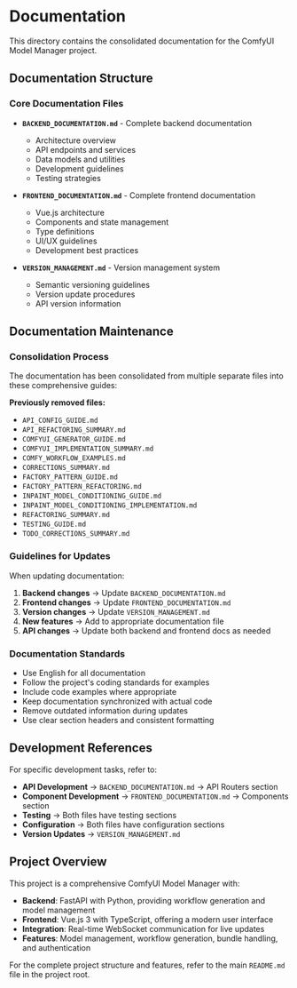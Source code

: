 # Documentation

This directory contains the consolidated documentation for the ComfyUI Model Manager project.

## Documentation Structure

### Core Documentation Files

- **`BACKEND_DOCUMENTATION.md`** - Complete backend documentation
  - Architecture overview
  - API endpoints and services
  - Data models and utilities
  - Development guidelines
  - Testing strategies

- **`FRONTEND_DOCUMENTATION.md`** - Complete frontend documentation
  - Vue.js architecture
  - Components and state management
  - Type definitions
  - UI/UX guidelines
  - Development best practices

- **`VERSION_MANAGEMENT.md`** - Version management system
  - Semantic versioning guidelines
  - Version update procedures
  - API version information

## Documentation Maintenance

### Consolidation Process

The documentation has been consolidated from multiple separate files into these comprehensive guides:

**Previously removed files:**
- `API_CONFIG_GUIDE.md`
- `API_REFACTORING_SUMMARY.md`
- `COMFYUI_GENERATOR_GUIDE.md`
- `COMFYUI_IMPLEMENTATION_SUMMARY.md`
- `COMFY_WORKFLOW_EXAMPLES.md`
- `CORRECTIONS_SUMMARY.md`
- `FACTORY_PATTERN_GUIDE.md`
- `FACTORY_PATTERN_REFACTORING.md`
- `INPAINT_MODEL_CONDITIONING_GUIDE.md`
- `INPAINT_MODEL_CONDITIONING_IMPLEMENTATION.md`
- `REFACTORING_SUMMARY.md`
- `TESTING_GUIDE.md`
- `TODO_CORRECTIONS_SUMMARY.md`

### Guidelines for Updates

When updating documentation:

1. **Backend changes** → Update `BACKEND_DOCUMENTATION.md`
2. **Frontend changes** → Update `FRONTEND_DOCUMENTATION.md`
3. **Version changes** → Update `VERSION_MANAGEMENT.md`
4. **New features** → Add to appropriate documentation file
5. **API changes** → Update both backend and frontend docs as needed

### Documentation Standards

- Use English for all documentation
- Follow the project's coding standards for examples
- Include code examples where appropriate
- Keep documentation synchronized with actual code
- Remove outdated information during updates
- Use clear section headers and consistent formatting

## Development References

For specific development tasks, refer to:

- **API Development** → `BACKEND_DOCUMENTATION.md` → API Routers section
- **Component Development** → `FRONTEND_DOCUMENTATION.md` → Components section
- **Testing** → Both files have testing sections
- **Configuration** → Both files have configuration sections
- **Version Updates** → `VERSION_MANAGEMENT.md`

## Project Overview

This project is a comprehensive ComfyUI Model Manager with:

- **Backend**: FastAPI with Python, providing workflow generation and model management
- **Frontend**: Vue.js 3 with TypeScript, offering a modern user interface
- **Integration**: Real-time WebSocket communication for live updates
- **Features**: Model management, workflow generation, bundle handling, and authentication

For the complete project structure and features, refer to the main `README.md` file in the project root.
